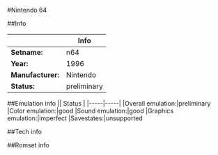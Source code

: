 #Nintendo 64

##Info

||Info|
|-----|-----|
|**Setname:**|n64
|**Year:**|1996
|**Manufacturer:**|Nintendo
|**Status:**|preliminary

##Emulation info
|| Status |
|-----|-----|
|Overall emulation:|preliminary
|Color emulation:|good
|Sound emulation:|good
|Graphics emulation:|imperfect
|Savestates:|unsupported

##Tech info

##Romset info

<!--- START OF EDITED COMMENT DO NOT TOUCH TEXT ABOVE-->
